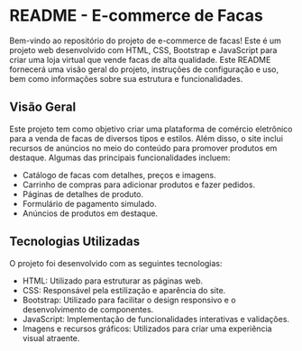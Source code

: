 # README - E-commerce de Facas

Bem-vindo ao repositório do projeto de e-commerce de facas! Este é um projeto web desenvolvido com HTML, CSS, Bootstrap e JavaScript para criar uma loja virtual que vende facas de alta qualidade. Este README fornecerá uma visão geral do projeto, instruções de configuração e uso, bem como informações sobre sua estrutura e funcionalidades.

## Visão Geral

Este projeto tem como objetivo criar uma plataforma de comércio eletrônico para a venda de facas de diversos tipos e estilos. Além disso, o site inclui recursos de anúncios no meio do conteúdo para promover produtos em destaque. Algumas das principais funcionalidades incluem:

- Catálogo de facas com detalhes, preços e imagens.
- Carrinho de compras para adicionar produtos e fazer pedidos.
- Páginas de detalhes de produto.
- Formulário de pagamento simulado.
- Anúncios de produtos em destaque.

## Tecnologias Utilizadas

O projeto foi desenvolvido com as seguintes tecnologias:

- HTML: Utilizado para estruturar as páginas web.
- CSS: Responsável pela estilização e aparência do site.
- Bootstrap: Utilizado para facilitar o design responsivo e o desenvolvimento de componentes.
- JavaScript: Implementação de funcionalidades interativas e validações.
- Imagens e recursos gráficos: Utilizados para criar uma experiência visual atraente.


